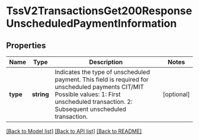 # TssV2TransactionsGet200ResponseUnscheduledPaymentInformation

## Properties
Name | Type | Description | Notes
------------ | ------------- | ------------- | -------------
**type** | **string** | Indicates the type of unscheduled payment. This field is required for unscheduled payments CIT/MIT Possible values: 1: First unscheduled transaction. 2: Subsequent unscheduled transaction. | [optional] 

[[Back to Model list]](../README.md#documentation-for-models) [[Back to API list]](../README.md#documentation-for-api-endpoints) [[Back to README]](../README.md)


